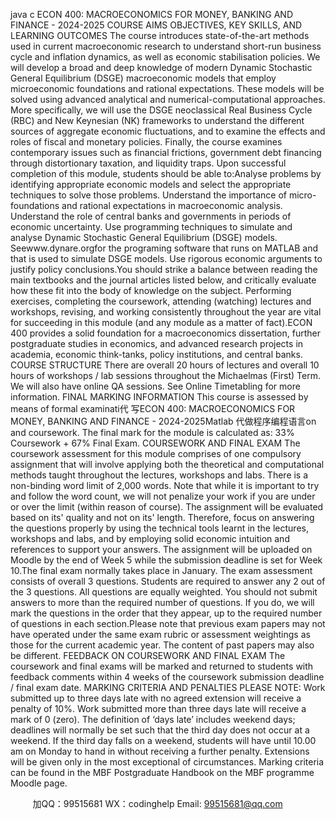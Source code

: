 java c
ECON 400: MACROECONOMICS FOR MONEY, BANKING AND FINANCE - 2024-2025 
COURSE AIMS  OBJECTIVES, KEY SKILLS, AND LEARNING OUTCOMES The course introduces state-of-the-art methods used in current macroeconomic research to   understand short-run   business cycle and inflation dynamics, as well as economic stabilisation   policies.   We   will   develop   a   broad   and   deep   knowledge   of   modern   Dynamic   Stochastic   General   Equilibrium   (DSGE)   macroeconomic   models   that   employ   microeconomic   foundations   and   rational   expectations.   These models   will be solved using advanced analytical   and numerical-computational    approaches.   More specifically, we will use   the DSGE neoclassical   Real   Business Cycle (RBC) and   New   Keynesian (NK)   frameworks to   understand the   different   sources of aggregate economic fluctuations,   and   to   examine   the effects and roles of fiscal and monetary policies.   Finally, the course examines contemporary   issues   such   as   financial   frictions,   government   debt   financing   through   distortionary   taxation,   and   liquidity   traps.
Upon successful completion of this   module, students   should   be   able to:Analyse   problems   by   identifying   appropriate   economic   models   and   select   the   appropriate
techniques to solve those   problems.
Understand          the             importance          of             micro-foundations             and             rational          expectations             in   macroeconomic analysis.
Understand the   role of central   banks and governments   in   periods   of   economic   uncertainty.
Use programming techniques to simulate and analyse Dynamic Stochastic General Equilibrium   (DSGE)   models.   Seewww.dynare.orgfor   the   programing   software   that   runs   on   MATLAB   and that   is   used to simulate   DSGE   models.
Use   rigorous economic arguments to justify   policy conclusions.You should strike a   balance between   reading the   main textbooks and the journal articles   listed   below,   and critically evaluate   how these fit   into the   body of   knowledge on   the   subject.   Performing   exercises,   completing   the    coursework,      attending    (watching)    lectures    and    workshops,    revising,      and    working   consistently throughout the year   are vital for succeeding   in   this   module   (and   any   module   as   a   matter   of   fact).ECON    400    provides    a    solid    foundation    for    a      macroeconomics      dissertation,    further      postgraduate   studies    in    economics,    and    advanced    research    projects    in    academia,    economic    think-tanks,    policy   institutions, and central   banks.
COURSE STRUCTURE 
There are overall 20 hours of lectures and overall   10   hours of workshops / lab sessions throughout the Michaelmas   (First)   Term.   We   will   also   have   online   QA   sessions.   See Online Timetabling for   more information.
FINAL MARKING INFORMATION 
This   course    is   assessed    by    means    of   formal    examinati代 写ECON 400: MACROECONOMICS FOR MONEY, BANKING AND FINANCE - 2024-2025Matlab
代做程序编程语言on   and   coursework.   The   final    mark   for   the
module   is calculated   as: 33%   Coursework +   67%   Final   Exam.
COURSEWORK AND FINAL EXAM The coursework assessment for this module comprises of one compulsory assignment that will involve   applying both the theoretical and computational methods taught throughout the lectures, workshops   and   labs. There   is   a non-binding word   limit   of   2,000 words.   Note that   while   it   is   important   to   try   and   follow the word count, we will not penalize your work if you are   under or over the limit (within   reason   of   course).   The   assignment   will   be   evaluated   based   on   its'   quality   and   not   on   its'   length.   Therefore,   focus    on    answering    the      questions      properly       by      using      the      technical      tools      learnt      in      the       lectures,   workshops    and    labs,    and    by    employing    solid    economic    intuition    and      references    to    support    your   answers.   The   assignment   will   be   uploaded   on   Moodle   by   the   end   of   Week   5   while   the   submission   deadline   is set for   Week   10.The final   exam   normally takes   place   in January. The exam   assessment   consists of   overall   3   questions.   Students are   required to answer any 2 out   of the   3   questions. All   questions   are   equally   weighted. You   should   not   submit   answers   to   more   than   the   required   number   of   questions.   If   you   do,   we   will   mark   the   questions   in the order that they appear,   up to the   required   number of   questions   in   each   section.Please    note    that    previous    exam    papers    may      not      have    operated      under    the    same    exam      rubric or   assessment   weightings   as   those   for the   current   academic   year. The   content   of   past   papers   may   also   be   different.
FEEDBACK ON COURSEWORK AND FINAL EXAM 
The   coursework   and   final   exams   will   be   marked   and   returned   to   students   with   feedback   comments
within 4 weeks of the coursework   submission   deadline / final   exam   date.
MARKING CRITERIA AND PENALTIES PLEASE   NOTE:   Work   submitted   up to three   days   late   with   no   agreed   extension will   receive   a   penalty   of   10%.   Work   submitted   more   than   three   days   late   will   receive   a   mark   of   0   (zero).   The   definition   of   ‘days   late’   includes   weekend   days;   deadlines   will   normally   be   set   such   that   the   third   day   does   not   occur at a weekend.   If the third day   falls   on   a   weekend,   students   will   have   until   10.00   am   on   Monday   to   hand   in   without   receiving   a   further   penalty.   Extensions   will   be   given   only   in the   most   exceptional   of   circumstances.   Marking   criteria   can   be   found   in   the    MBF    Postgraduate    Handbook   on   the    MBF   programme   Moodle   page.








         
加QQ：99515681  WX：codinghelp  Email: 99515681@qq.com
